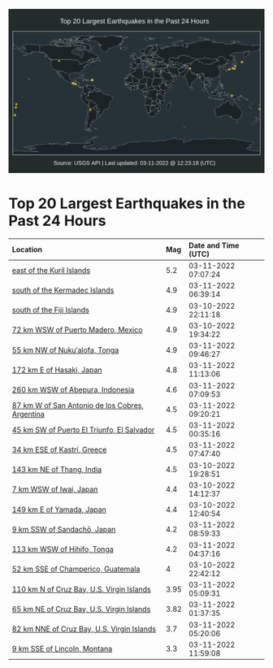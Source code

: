 ![Map](./map.png)

# Top 20 Largest Earthquakes in the Past 24 Hours

| Location | Mag | Date and Time (UTC) |
|:---|:---|:---|
| [east of the Kuril Islands](https://earthquake.usgs.gov/earthquakes/eventpage/us6000h3qp) | 5.2 | 03-11-2022 07:07:24 |
| [south of the Kermadec Islands](https://earthquake.usgs.gov/earthquakes/eventpage/us6000h3qh) | 4.9 | 03-11-2022 06:39:14 |
| [south of the Fiji Islands](https://earthquake.usgs.gov/earthquakes/eventpage/us6000h3nt) | 4.9 | 03-10-2022 22:11:18 |
| [72 km WSW of Puerto Madero, Mexico](https://earthquake.usgs.gov/earthquakes/eventpage/us6000h3ms) | 4.9 | 03-10-2022 19:34:22 |
| [55 km NW of Nuku‘alofa, Tonga](https://earthquake.usgs.gov/earthquakes/eventpage/us6000h3rh) | 4.9 | 03-11-2022 09:46:27 |
| [172 km E of Hasaki, Japan](https://earthquake.usgs.gov/earthquakes/eventpage/us6000h3ru) | 4.8 | 03-11-2022 11:13:06 |
| [260 km WSW of Abepura, Indonesia](https://earthquake.usgs.gov/earthquakes/eventpage/us6000h3qz) | 4.6 | 03-11-2022 07:09:53 |
| [87 km W of San Antonio de los Cobres, Argentina](https://earthquake.usgs.gov/earthquakes/eventpage/us6000h3r7) | 4.5 | 03-11-2022 09:20:21 |
| [45 km SW of Puerto El Triunfo, El Salvador](https://earthquake.usgs.gov/earthquakes/eventpage/us6000h3pb) | 4.5 | 03-11-2022 00:35:16 |
| [34 km ESE of Kastrí, Greece](https://earthquake.usgs.gov/earthquakes/eventpage/us6000h3qw) | 4.5 | 03-11-2022 07:47:40 |
| [143 km NE of Thang, India](https://earthquake.usgs.gov/earthquakes/eventpage/us6000h3mr) | 4.5 | 03-10-2022 19:28:51 |
| [7 km WSW of Iwai, Japan](https://earthquake.usgs.gov/earthquakes/eventpage/us6000h3k5) | 4.4 | 03-10-2022 14:12:37 |
| [149 km E of Yamada, Japan](https://earthquake.usgs.gov/earthquakes/eventpage/us6000h3jw) | 4.4 | 03-10-2022 12:40:54 |
| [9 km SSW of Sandachō, Japan](https://earthquake.usgs.gov/earthquakes/eventpage/us6000h3r5) | 4.2 | 03-11-2022 08:59:33 |
| [113 km WSW of Hihifo, Tonga](https://earthquake.usgs.gov/earthquakes/eventpage/us6000h3q0) | 4.2 | 03-11-2022 04:37:16 |
| [52 km SSE of Champerico, Guatemala](https://earthquake.usgs.gov/earthquakes/eventpage/us6000h3p0) | 4 | 03-10-2022 22:42:12 |
| [110 km N of Cruz Bay, U.S. Virgin Islands](https://earthquake.usgs.gov/earthquakes/eventpage/pr2022070001) | 3.95 | 03-11-2022 05:09:31 |
| [65 km NE of Cruz Bay, U.S. Virgin Islands](https://earthquake.usgs.gov/earthquakes/eventpage/pr2022070000) | 3.82 | 03-11-2022 01:37:35 |
| [82 km NNE of Cruz Bay, U.S. Virgin Islands](https://earthquake.usgs.gov/earthquakes/eventpage/pr2022070002) | 3.7 | 03-11-2022 05:20:06 |
| [9 km SSE of Lincoln, Montana](https://earthquake.usgs.gov/earthquakes/eventpage/us6000h3ry) | 3.3 | 03-11-2022 11:59:08 |
